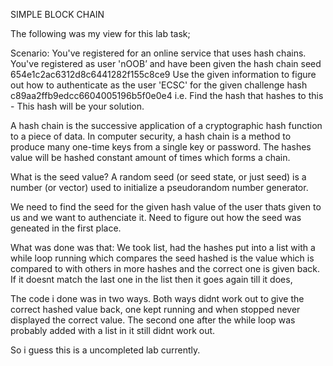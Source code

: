 SIMPLE BLOCK CHAIN 

The following was my view for this lab task;

Scenario:
You've registered for an online service that uses hash chains.
You've registered as user 'nOOB’ and have been given the hash chain
seed 654e1c2ac6312d8c6441282f155c8ce9
Use the given information to figure out how to authenticate as the user
'ECSC' for the given challenge hash c89aa2ffb9edcc6604005196b5f0e0e4
i.e. Find the hash that hashes to this - This hash will be your solution.

A hash chain is the successive application of a cryptographic hash function to a piece of data.
In computer security, a hash chain is a method to produce many one-time keys from a single key or password. 
The hashes value will be hashed constant amount of times which forms a chain. 

What is the seed value? 
A random seed (or seed state, or just seed) is a number (or vector) used to initialize a pseudorandom number generator.  

We need to find the seed for the given hash value of the user thats given to us and we want to authenciate it. Need to figure out
how the seed was geneated in the first place. 

What was done was that:
We took  list, had the hashes put into a list with a while loop running which compares the seed hashed is the value which is compared to 
with others in more hashes and the correct one is given back. If it doesnt match the last one in the list then it goes again till it does,

The code i done was in two ways. Both ways didnt work out to give the correct hashed value back, one kept running and when stopped never displayed
the correct value. 
The second one after the while loop was probably added with a list in it still didnt work out. 

So i guess this is a uncompleted lab currently. 
